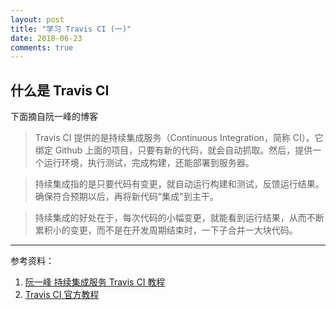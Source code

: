 ```yaml
---
layout: post
title: "学习 Travis CI (一)"
date: 2018-06-23
comments: true
---
```


## 什么是 Travis CI

下面摘自阮一峰的博客
> Travis CI 提供的是持续集成服务（Continuous Integration，简称 CI）。它绑定 Github 上面的项目，只要有新的代码，就会自动抓取。然后，提供一个运行环境，执行测试，完成构建，还能部署到服务器。

> 持续集成指的是只要代码有变更，就自动运行构建和测试，反馈运行结果。确保符合预期以后，再将新代码"集成"到主干。

> 持续集成的好处在于，每次代码的小幅变更，就能看到运行结果，从而不断累积小的变更，而不是在开发周期结束时，一下子合并一大块代码。



---
参考资料：

1. [阮一峰 持续集成服务 Travis CI 教程](http://www.ruanyifeng.com/blog/2017/12/travis_ci_tutorial.html)
2. [Travis CI 官方教程](https://docs.travis-ci.com/user/gui-and-headless-browsers/)